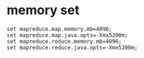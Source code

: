 # memory set
    set mapreduce.map.memory.mb=4096;
    set mapreduce.map.java.opts=-Xmx5200m;
    set mapreduce.reduce.memory.mb=4096;
    set mapreduce.reduce.java.opts=-Xmx5200m;